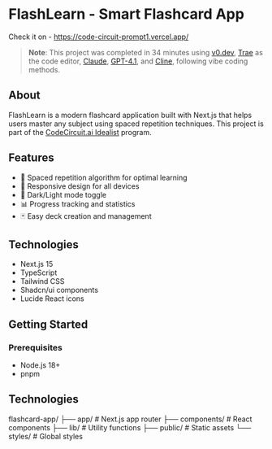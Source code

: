 # FlashLearn - Smart Flashcard App

Check it on - https://code-circuit-prompt1.vercel.app/

> **Note**: This project was completed in 34 minutes using [v0.dev](https://v0.dev), [Trae](https://trae.ai) as the code editor, [Claude](https://claude.ai), [GPT-4.1](https://openai.com), and [Cline](https://cline.ai), following vibe coding methods.

## About

FlashLearn is a modern flashcard application built with Next.js that helps users master any subject using spaced repetition techniques. This project is part of the [CodeCircuit.ai Idealist](https://www.codecircuit.ai/idealist?referrer=luma) program.

## Features

- 🚀 Spaced repetition algorithm for optimal learning
- 📱 Responsive design for all devices
- 🌙 Dark/Light mode toggle
- 📊 Progress tracking and statistics
- 🃏 Easy deck creation and management

## Technologies

- Next.js 15
- TypeScript
- Tailwind CSS
- Shadcn/ui components
- Lucide React icons

## Getting Started

### Prerequisites

- Node.js 18+
- pnpm

## Technologies

flashcard-app/
├── app/               # Next.js app router
├── components/        # React components
├── lib/               # Utility functions
├── public/            # Static assets
└── styles/            # Global styles
